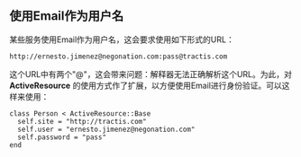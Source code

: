 ## 使用Email作为用户名

某些服务使用Email作为用户名，这会要求使用如下形式的URL：

	http://ernesto.jimenez@negonation.com:pass@tractis.com

这个URL中有两个"@"，这会带来问题：解释器无法正确解析这个URL。为此，对 **ActiveResource** 的使用方式作了扩展，以方便使用Email进行身份验证。可以这样来使用：

	class Person < ActiveResource::Base
	  self.site = "http://tractis.com"
	  self.user = "ernesto.jimenez@negonation.com"
	  self.password = "pass"
	end
